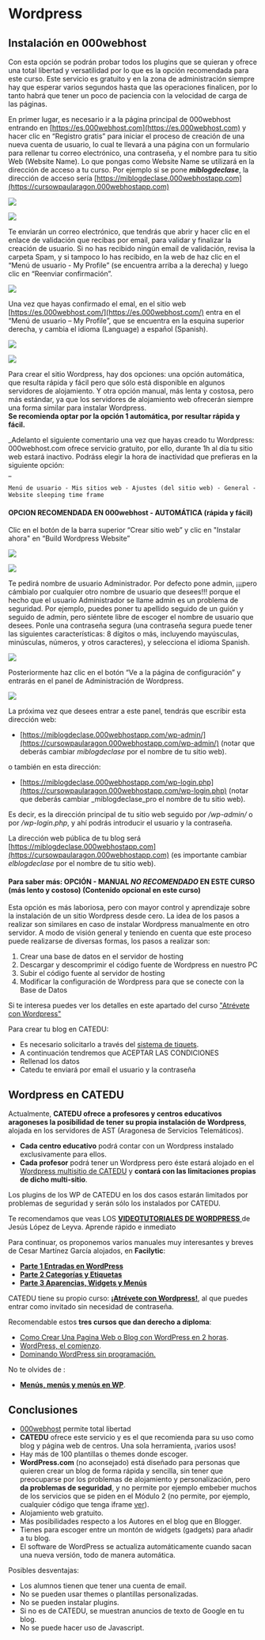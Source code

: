 # Wordpress

## Instalación en 000webhost

Con esta opción se podrán probar todos los plugins que se quieran y ofrece una total libertad y versatilidad por lo que es la opción recomendada para este curso. Este servicio es gratuito y en la zona de administración siempre hay que esperar varios segundos hasta que las operaciones finalicen, por lo tanto habrá que tener un poco de paciencia con la velocidad de carga de las páginas.

En primer lugar, es necesario ir a la página principal de 000webhost entrando en [https://es.000webhost.com](https://es.000webhost.com) y hacer clic en “Registro gratis” para iniciar el proceso de creación de una nueva cuenta de usuario, lo cual te llevará a una página con un formulario para rellenar tu correo electrónico, una contraseña, y el nombre para tu sitio Web \(Website Name\). Lo que pongas como Website Name se utilizará en la dirección de acceso a tu curso. Por ejemplo si se pone _**miblogdeclase**_, la dirección de acceso sería [https://miblogdeclase.000webhostapp.com](https://cursowpaularagon.000webhostapp.com)

![](/assets/hosting0-altaNuevo.png)

![](/assets/hosting1-bienvenida.png)

Te enviarán un correo electrónico, que tendrás que abrir y hacer clic en el enlace de validación que recibas por email, para validar y finalizar la creación de usuario. Si no has recibido ningún email de validación, revisa la carpeta Spam, y si tampoco lo has recibido, en la web de haz clic en el “Menú de usuario - My Profile” \(se encuentra arriba a la derecha\) y luego clic en “Reenviar confirmación”.

![](/assets/hosting2-email.png)

Una vez que hayas confirmado el emal, en el sitio web [https://es.000webhost.com/](https://es.000webhost.com/) entra en el “Menú de usuario – My Profile”, que se encuentra en la esquina superior derecha, y cambia el idioma \(Language\) a español \(Spanish\).

![](/assets/hosting3-myprofile.png)

![](/assets/hosting4-es-es.png)

Para crear el sitio Wordpress, hay dos opciones: una opción automática, que resulta rápida y fácil pero que sólo está disponible en algunos servidores de alojamiento. Y otra opción manual, más lenta y costosa, pero más estándar, ya que los servidores de alojamiento web ofrecerán siempre una forma similar para instalar Wordpress.  
**Se recomienda optar por la opción 1 automática, por resultar rápida y fácil.**

_Adelanto el siguiente comentario una vez que hayas creado tu Wordpress: 000webhost.com ofrece servicio gratuito, por ello, durante 1h al día tu sitio web estará inactivo. Podráss elegir la hora de inactividad que prefieras en la siguiente opción:        
_

```
Menú de usuario - Mis sitios web - Ajustes (del sitio web) - General - Website sleeping time frame
```

#### OPCION RECOMENDADA EN 000webhost - AUTOMÁTICA \(rápida y fácil\)

Clic en el botón de la barra superior “Crear sitio web” y clic en "Instalar ahora" en “Build Wordpress Website”

![](/assets/hosting5-boton-crear.png)

![](/assets/hosting6-boton-crear-wp.png)

Te pedirá nombre de usuario Administrador. Por defecto pone admin, ¡¡¡pero cámbialo por cualquier otro nombre de usuario que desees!!! porque el hecho que el usuario Administrador se llame admin es un problema de seguridad. Por ejemplo, puedes poner tu apellido seguido de un guión y seguido de admin, pero siéntete libre de escoger el nombre de usuario que desees. Ponle una contraseña segura \(una contraseña segura puede tener las siguientes características: 8 dígitos o más, incluyendo mayúsculas, minúsculas, números, y otros caracteres\), y selecciona el idioma Spanish.

![](/assets/hosting7-crear-wp-Nuevo.png)

Posteriormente haz clic en el botón “Ve a la página de configuración” y entrarás en el panel de Administración de Wordpress.

![](/assets/hosting8-wp-creado.png)

La próxima vez que desees entrar a este panel, tendrás que escribir esta dirección web:

* [https://miblogdeclase.000webhostapp.com/wp-admin/](https://cursowpaularagon.000webhostapp.com/wp-admin/) \(notar que deberás cambiar _miblogdeclase_ por el nombre de tu sitio web\).

o también en esta dirección:

* [https://miblogdeclase.000webhostapp.com/wp-login.php](https://cursowpaularagon.000webhostapp.com/wp-login.php) \(notar que deberás cambiar _miblogdeclase_pro el nombre de tu sitio web\).

Es decir, es la dirección principal de tu sitio web seguido por _/wp-admin/_ o por _/wp-login.php_, y ahí podrás introducir el usuario y la contraseña.

La dirección web pública de tu blog será [https://miblogdeclase.000webhostapp.com](https://cursowpaularagon.000webhostapp.com) \(es importante cambiar _elblogdeclase_ por el nombre de tu sitio web\).

#### Para saber más: OPCIÓN - MANUAL _NO RECOMENDADO_ EN ESTE CURSO \(más lento y costoso\) \(Contenido opcional en este curso\)

Esta opción es más laboriosa, pero con mayor control y aprendizaje sobre la instalación de un sitio Wordpress desde cero. La idea de los pasos a realizar son similares en caso de instalar Wordpress manualmente en otro servidor. A modo de visión general y teniendo en cuenta que este proceso puede realizarse de diversas formas, los pasos a realizar son:

1. Crear una base de datos en el servidor de hosting
2. Descargar y descomprimir el código fuente de Wordpress en nuestro PC
3. Subir el código fuente al servidor de hosting
4. Modificar la configuración de Wordpress para que se conecte con la Base de Datos

Si te interesa puedes ver los detalles en este apartado del curso ["Atrévete con Wordpress"](https://catedu.gitbooks.io/atrevete-con-wordpress/content/empezando-con-wordpress/instalar-wordpress-en-000webhost.html)

Para crear tu blog en CATEDU:

* Es necesario solicitarlo a través del [sistema de tiquets](http://soporte.catedu.es/).
* A continuación tendremos que ACEPTAR LAS CONDICIONES
* Rellenad los datos
* Catedu te enviará por email el usuario y la contraseña

## Wordpress en CATEDU

Actualmente, **CATEDU ofrece a profesores y centros educativos aragoneses la posibilidad de tener su propia instalación de Wordpress**, alojada en los servidores de AST \(Aragonesa de Servicios Telemáticos\).

* **Cada centro educativo** podrá contar con un Wordpress instalado exclusivamente para ellos. 
* **Cada profesor** podrá tener un Wordpress pero éste estará alojado en el [Wordpress multisitio de CATEDU](http://wp.catedu.es/) y **contará con las limitaciones propias de dicho multi-sitio**.

Los plugins de los WP de CATEDU en los dos casos estarán limitados por problemas de seguridad y serán sólo los instalados por CATEDU.

Te recomendamos que veas LOS [**VIDEOTUTORIALES DE WORDPRESS** ](http://facilytic.catedu.es/2016/01/15/video-tutoriales-wordpess/) de Jesús López de Leyva. Aprende rápido e inmediato

Para continuar, os proponemos varios manuales muy interesantes y breves de Cesar Martínez García alojados, en **Facilytic**:

* [**Parte 1 Entradas en WordPress**](http://www.catedu.es/facilytic/wp-content/uploads/2013/04/Manual_WP_1.pdf)
* [**Parte 2 Categorías y Etiquetas**](http://www.catedu.es/facilytic/wp-content/uploads/2013/04/Manual_WP_2.pdf)
* [**Parte 3 Aparencias, Widgets y Menús**](http://www.catedu.es/facilytic/wp-content/uploads/2013/05/Manual_WP_3.pdf) 

CATEDU tiene su propio curso: [**¡Atrévete con Wordpress!**](http://moodle.catedu.es/course/view.php?id=57), al que puedes entrar como invitado sin necesidad de contraseña.

Recomendable estos **tres cursos que dan derecho a diploma**:

* [Como Crear Una Pagina Web o Blog con WordPress en 2 horas](https://www.udemy.com/como-crear-una-pagina-web-o-blog-con-wordpress/).
* [WordPress, el comienzo](https://www.acamica.com/cursos/63/curso-inicial-wordpress). 
* [Dominando WordPress sin programación. ](https://www.udemy.com/dominando-wordpress/)

No te olvides de :

* [**Menús, menús y menús en WP**](http://facilytic.catedu.es/2013/06/11/menus-menus-y-menus-wordpress/).

## Conclusiones

* [000webhost](https://es.000webhost.com/) permite total libertad 
* **CATEDU** ofrece este servicio y es el que recomienda para su uso como blog y página web de centros. Una sola herramienta, ¡varios usos!
* Hay más de 100 plantillas o themes donde escoger.
* **WordPress.com** \(no aconsejado\) está diseñado para personas que quieren crear un blog de forma rápida y sencilla, sin tener que preocuparse por los problemas de alojamiento y personalización, pero **da problemas de seguridad**, y no permite por ejemplo embeber muchos de los servicios que se piden en el Módulo 2 \(no permite, por ejemplo, cualquier código que tenga iframe [ver](https://en.support.wordpress.com/code/)\).
* Alojamiento web gratuito.
* Más posibilidades respecto a los Autores en el blog que en Blogger.
* Tienes para escoger entre un montón de widgets \(gadgets\) para añadir a tu blog.
* El software de WordPress se actualiza automáticamente cuando sacan una nueva versión, todo de manera automática.

Posibles desventajas:

* Los alumnos tienen que tener una cuenta de email.
* No se pueden usar themes o plantillas personalizadas.
* No se pueden instalar plugins.
* Si no es de CATEDU,  se muestran anuncios de texto de Google en tu blog.
* No se puede hacer uso de Javascript.



